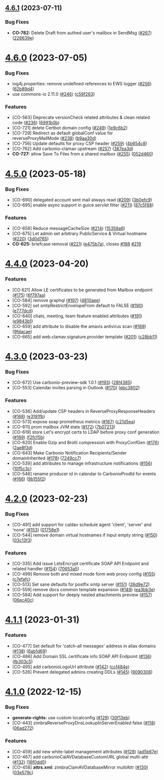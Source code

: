 

## [4.6.1](https://github.com/Zextras/carbonio-mailbox/compare/4.6.0...4.6.1) (2023-07-11)


### Bug Fixes

* **CO-782:** Delete Draft from authed user's mailbox in SendMsg ([#267](https://github.com/Zextras/carbonio-mailbox/issues/267)) ([228639e](https://github.com/Zextras/carbonio-mailbox/commit/228639eda9dec757f297d11287e02b5b1e77fb29))

# [4.6.0](https://github.com/Zextras/carbonio-mailbox/compare/4.5.0...4.6.0) (2023-07-05)

### Bug Fixes

* log4j.properties: remove undefined references to EWS logger ([#256](https://github.com/Zextras/carbonio-mailbox/issues/256)) ([62b89d4](https://github.com/Zextras/carbonio-mailbox/commit/62b89d44567b2bcf5661a27fafe36723116645a4))
* use commons-io 2.11.0 ([#246](https://github.com/Zextras/carbonio-mailbox/issues/246)) ([c59f263](https://github.com/Zextras/carbonio-mailbox/commit/c59f26316834647c3769bf50e4183c5306818383))

### Features

* [CO-563] Deprecate versionCheck related attributes & clean  related code ([#236](https://github.com/Zextras/carbonio-mailbox/issues/236)) ([6991b0b](https://github.com/Zextras/carbonio-mailbox/commit/6991b0b7b7f0856a08a6c9e08a97302bc426190e))
* [CO-721] delete Certbot domain config ([#249](https://github.com/Zextras/carbonio-mailbox/issues/249)) ([1e9c6b2](https://github.com/Zextras/carbonio-mailbox/commit/1e9c6b232fa7de0481e07baed1a83f32c2c88611))
* [CO-729] Redirect as default globalConf value for reverseProxyMailMode ([#238](https://github.com/Zextras/carbonio-mailbox/issues/238)) ([b9aa30d](https://github.com/Zextras/carbonio-mailbox/commit/b9aa30d0bf9068595fec7bab054c498fd2a73a66))
* [CO-756] Update defaults for proxy CSP header ([#259](https://github.com/Zextras/carbonio-mailbox/issues/259)) ([4b654c8](https://github.com/Zextras/carbonio-mailbox/commit/4b654c8e31e529f418ab7e2b1719dc9dc7168393))
* [CO-762] Add carbonio-clamav upstream ([#257](https://github.com/Zextras/carbonio-mailbox/issues/257)) ([387ea3d](https://github.com/Zextras/carbonio-mailbox/commit/387ea3d167b1341cf6d17f688c3cac44e67696bc))
* **CO-727:** allow Save To Files from a shared mailbox ([#255](https://github.com/Zextras/carbonio-mailbox/issues/255)) ([052d460](https://github.com/Zextras/carbonio-mailbox/commit/052d4609e5f56fcf772f12c465f24642fb18b8aa))

# [4.5.0](https://github.com/Zextras/carbonio-mailbox/compare/4.4.0...4.5.0) (2023-05-18)

### Bug Fixes

* [CO-690] delegated account sent mail always read ([#209](https://github.com/Zextras/carbonio-mailbox/issues/209)) ([3b0efc9](https://github.com/Zextras/carbonio-mailbox/commit/3b0efc9454b00d84eec48c70645b9696463996cb))
* [CO-695] enable async support in guice servlet filter ([#211](https://github.com/Zextras/carbonio-mailbox/issues/211)) ([87c5f88](https://github.com/Zextras/carbonio-mailbox/commit/87c5f88667214e6ce2f25b47b8fed719a1edde5b))

### Features

* [CO-658] Reduce messageCacheSize ([#214](https://github.com/Zextras/carbonio-mailbox/issues/214)) ([15359a6](https://github.com/Zextras/carbonio-mailbox/commit/15359a6c8047a389c5cde3b36928bec63a66205e))
* [CO-675] Let admin set arbitrary PublicService & Virtual hostname ([#220](https://github.com/Zextras/carbonio-mailbox/issues/220)) ([3d0d765](https://github.com/Zextras/carbonio-mailbox/commit/3d0d765574c3c9b8a219b576dd68e830fb35637e))
* **CO-625:** briefcase removal ([#221](https://github.com/Zextras/carbonio-mailbox/issues/221)) ([e475b7a](https://github.com/Zextras/carbonio-mailbox/commit/e475b7a547a8e3b15756fba14e48a66bba6897b1)), closes [#188](https://github.com/Zextras/carbonio-mailbox/issues/188) [#219](https://github.com/Zextras/carbonio-mailbox/issues/219)

# [4.4.0](https://github.com/Zextras/carbonio-mailbox/compare/4.3.0...4.4.0) (2023-04-20)

### Features

* [CO 621] Allow LE certificates to be generated from Mailbox endpoint ([#175](https://github.com/Zextras/carbonio-mailbox/issues/175)) ([6f797aa](https://github.com/Zextras/carbonio-mailbox/commit/6f797aa4a852a4187b56c944800744c9bf3258c3))
* [CO-584] remove graphql ([#197](https://github.com/Zextras/carbonio-mailbox/issues/197)) ([4810aee](https://github.com/Zextras/carbonio-mailbox/commit/4810aee1aa8a3caf26ab828e35f12964b3171f17))
* [CO-592] set smtpRestrictEnvelopeFrom default to FALSE ([#190](https://github.com/Zextras/carbonio-mailbox/issues/190)) ([e777dcd](https://github.com/Zextras/carbonio-mailbox/commit/e777dcd374a77dac9d6174f065d0d3b9b011c171))
* [CO-640] chats, meeting, team feature enabled attributes ([#191](https://github.com/Zextras/carbonio-mailbox/issues/191)) ([e9843b1](https://github.com/Zextras/carbonio-mailbox/commit/e9843b18f4fcb268b271f817349759eebdf4d791))
* [CO-659] add attribute to disable the amavis antivirus scan ([#189](https://github.com/Zextras/carbonio-mailbox/issues/189)) ([9fdacae](https://github.com/Zextras/carbonio-mailbox/commit/9fdacae88077bb903d8dcd966c4758bebdd10a19))
* [CO-665] add web.clamav.signature.provider template ([#201](https://github.com/Zextras/carbonio-mailbox/issues/201)) ([c28bb11](https://github.com/Zextras/carbonio-mailbox/commit/c28bb11666d58a5ef2880f5b97e64461071b2531))

# [4.3.0](https://github.com/Zextras/carbonio-mailbox/compare/4.2.0...4.3.0) (2023-03-23)

### Bug Fixes

* [CO-672] Use carbonio-preview-sdk 1.0.1 ([#193](https://github.com/Zextras/carbonio-mailbox/issues/193)) ([28f4385](https://github.com/Zextras/carbonio-mailbox/commit/28f4385868edbb99e0fc3cd35fa01e11e227f8fd))
* [CO-553] Calendar invites parsing in Outlook ([#170](https://github.com/Zextras/carbonio-mailbox/issues/170)) ([ebc3802](https://github.com/Zextras/carbonio-mailbox/commit/ebc3802ca306e1123ff7db024070e9ad03fd4860))

### Features

* [CO-536] Add/update CSP headers in ReverseProxyResponseHeaders   ([#168](https://github.com/Zextras/carbonio-mailbox/issues/168)) ([e3191fb](https://github.com/Zextras/carbonio-mailbox/commit/e3191fb8a6bd9238d8759e38b2fc963d14a53e60))
* [CO-573] expose soap prometheus metrics ([#167](https://github.com/Zextras/carbonio-mailbox/issues/167)) ([c21d5ea](https://github.com/Zextras/carbonio-mailbox/commit/c21d5ea03b5f4eac9c1a30b9135451b8ee202ace))
* [CO-611] prom mailbox JVM stats ([#172](https://github.com/Zextras/carbonio-mailbox/issues/172)) ([7b07213](https://github.com/Zextras/carbonio-mailbox/commit/7b0721332584aa3bfb5a9a457ec92bd7b1fdc59c))
* [CO-619] store Let's encrypt certs to LDAP before proxy conf generation  ([#169](https://github.com/Zextras/carbonio-mailbox/issues/169)) ([f2fcf5b](https://github.com/Zextras/carbonio-mailbox/commit/f2fcf5b08829d7378a1cf9751890b4d47c9a7744))
* [CO-620] Enable Gzip and Brotli compression with ProxyConfGen ([#176](https://github.com/Zextras/carbonio-mailbox/issues/176)) ([2ae8f3d](https://github.com/Zextras/carbonio-mailbox/commit/2ae8f3db9c2d1bc23d4637a13cf62b23cd07c3bb))
* [CO-643] Make Carbonio Notification Recipients/Sender domainInherited ([#178](https://github.com/Zextras/carbonio-mailbox/issues/178)) ([7249cc7](https://github.com/Zextras/carbonio-mailbox/commit/7249cc75629c2fd7eed9b75d69bc164d70ff5153))
* [CO-539] add attributes to manage infrastructure notifications ([#156](https://github.com/Zextras/carbonio-mailbox/issues/156)) ([10f5c3c](https://github.com/Zextras/carbonio-mailbox/commit/10f5c3c5bfe375feaec43f5d4352b05f87e13e9f))
* [CO-546] rename producer id in calendar to CarbonioProdId for events ([#166](https://github.com/Zextras/carbonio-mailbox/issues/166)) ([9b155f2](https://github.com/Zextras/carbonio-mailbox/commit/9b155f2295bfdd90fe5763f44d341ac044b83bb9))

# [4.2.0](https://github.com/Zextras/carbonio-mailbox/compare/4.1.1...4.2.0) (2023-02-23)

### Bug Fixes

* [CO-491] add support for caldav schedule agent 'client', 'server' and 'none' ([#153](https://github.com/Zextras/carbonio-mailbox/issues/153)) ([01758e1](https://github.com/Zextras/carbonio-mailbox/commit/01758e197019f2023794e079a5e37af7c4cbe797))
* [CO-544] remove domain virtual hostnames if input empty string ([#150](https://github.com/Zextras/carbonio-mailbox/issues/150)) ([03c13f3](https://github.com/Zextras/carbonio-mailbox/commit/03c13f38d2b4c49f6c7c2539aef7ebc52466c6f5))

### Features

* [CO-335] Add issue LetsEncrypt certificate SOAP API Endpoint and related handler ([#154](https://github.com/Zextras/carbonio-mailbox/issues/154)) ([70653a5](https://github.com/Zextras/carbonio-mailbox/commit/70653a53cd4dee4933343d985beb601cc2028ca5))
* [CO-499] Remove both and mixed mode form web proxy config ([#155](https://github.com/Zextras/carbonio-mailbox/issues/155)) ([c7efafc](https://github.com/Zextras/carbonio-mailbox/commit/c7efafc86717e4e2bff46bdd8ad45f413eec3a06))
* [CO-513] Set sane defaults for postfix smtp server ([#151](https://github.com/Zextras/carbonio-mailbox/issues/151)) ([26d9e72](https://github.com/Zextras/carbonio-mailbox/commit/26d9e72cf7173f13507dc562ac050f6177177f97))
* [CO-559] remove docs common template expansion ([#149](https://github.com/Zextras/carbonio-mailbox/issues/149)) ([ea3bb3e](https://github.com/Zextras/carbonio-mailbox/commit/ea3bb3ea3f84aee2bf8337538e1b232c55c8c255))
* [CO-594] Add support for deeply nested attachments preview ([#157](https://github.com/Zextras/carbonio-mailbox/issues/157)) ([06ec40c](https://github.com/Zextras/carbonio-mailbox/commit/06ec40c4f8ac8997902505ba1ab29be69b2c8819))

# [4.1.1](https://github.com/Zextras/carbonio-mailbox/compare/4.1.0...4.1.1) (2023-01-31)

### Features

* [CO-477] Set default for 'catch-all messages' address in alias domains ([#138](https://github.com/Zextras/carbonio-mailbox/issues/138)) ([6ab1d69](https://github.com/Zextras/carbonio-mailbox/commit/6ab1d692dccd038d8987ebaf7351cd7cadea145e))
* [CO-486] Add Domain SSL certificate info SOAP API Endpoint ([#136](https://github.com/Zextras/carbonio-mailbox/issues/136)) ([fb303c5](https://github.com/Zextras/carbonio-mailbox/commit/fb303c5d40e00774c76d59cb4fe757d3ea238afb))
* [CO-495] add carbonioLogoUrl attribute ([#142](https://github.com/Zextras/carbonio-mailbox/issues/142)) ([ccf484e](https://github.com/Zextras/carbonio-mailbox/commit/ccf484e188279bfd8e5666a01cdbcee7012cb689))
* [CO-526] Prevent delegated admins creating DDLs ([#145](https://github.com/Zextras/carbonio-mailbox/issues/145)) ([9090306](https://github.com/Zextras/carbonio-mailbox/commit/9090306cd8714d3d2db59388379b520d2f3c76af))

# [4.1.0](https://github.com/Zextras/carbonio-mailbox/compare/4.0.18...4.1.0) (2022-12-15)

### Bug Fixes

* **generate-rights:** use custom localconfig ([#129](https://github.com/Zextras/carbonio-mailbox/issues/129)) ([30f13eb](https://github.com/Zextras/carbonio-mailbox/commit/30f13eb1dfeae7a2736dee09734dfdd46a1c1011))
* [CO-443] zimbraReverseProxyDnsLookupInServerEnabled false ([#118](https://github.com/Zextras/carbonio-mailbox/issues/118)) ([06ad272](https://github.com/Zextras/carbonio-mailbox/commit/06ad272a1b16cf0e3b58729a132000afd0cfe7a5))

### Features

* [CO-459] add new white-label management attributes ([#128](https://github.com/Zextras/carbonio-mailbox/issues/128)) ([ad5b67e](https://github.com/Zextras/carbonio-mailbox/commit/ad5b67eaa7e49ca94b3ab934a35dfad89e8681a3))
* [CO-467] add carbonioCalAVDatabaseCustomURL global multi-attr ([#132](https://github.com/Zextras/carbonio-mailbox/issues/132)) ([16f0dd0](https://github.com/Zextras/carbonio-mailbox/commit/16f0dd06f60dc5aaf14f403588303c262df79c6e))
* [CO-458] **attrs.xml:** zimbraClamAVDatabaseMirror multiAttr ([#130](https://github.com/Zextras/carbonio-mailbox/issues/130)) ([03e579c](https://github.com/Zextras/carbonio-mailbox/commit/03e579c2fec43b2097caf09f8f4997928a5b535f))